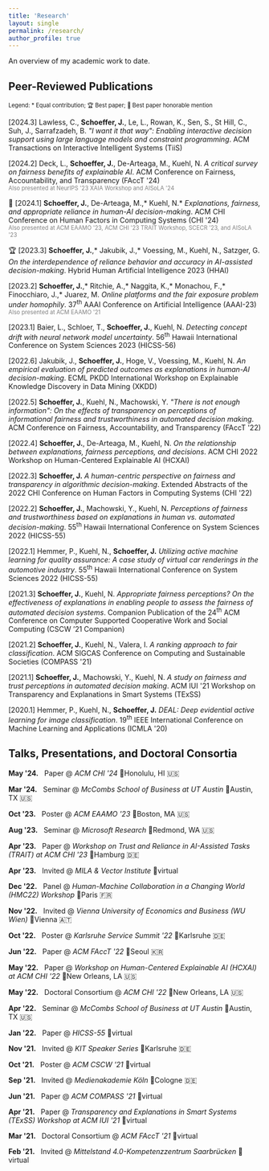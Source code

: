 ```yaml
---
title: 'Research'
layout: single
permalink: /research/
author_profile: true
---
```


An overview of my academic work to date.

## Peer-Reviewed Publications

<span style="font-size:0.8em">Legend: \* Equal contribution; 🏆 Best paper; 🏅 Best paper honorable mention</span>



\[2024.3\] Lawless, C., **Schoeffer, J.**, Le, L., Rowan, K., Sen, S., St Hill, C., Suh, J., Sarrafzadeh, B. <a href="https://arxiv.org/pdf/2312.06908" style="text-decoration:none">*"I want it that way": Enabling interactive decision support using large language models and constraint programming*</a>. ACM Transactions on Interactive Intelligent Systems (TiiS)  

\[2024.2\] Deck, L., **Schoeffer, J.**, De-Arteaga, M., Kuehl, N. <a href="https://arxiv.org/pdf/2310.13007.pdf" style="text-decoration:none">*A critical survey on fairness benefits of explainable AI*</a>. ACM Conference on Fairness, Accountability, and Transparency (FAccT '24)  
<span style="color:grey; font-size:0.8em">Also presented at NeurIPS '23 XAIA Workshop and AISoLA '24</span>

🏅 \[2024.1\] **Schoeffer, J.**, De-Arteaga, M.,\* Kuehl, N.\* <a href="https://arxiv.org/pdf/2209.11812.pdf" style="text-decoration:none">*Explanations, fairness, and appropriate reliance in human-AI decision-making*</a>. ACM CHI Conference on Human Factors in Computing Systems (CHI '24)  
<span style="color:grey; font-size:0.8em">Also presented at ACM EAAMO '23, ACM CHI '23 TRAIT Workshop, SCECR '23, and AISoLA '23</span>

🏆 \[2023.3\] **Schoeffer, J.**,\* Jakubik, J.,\* Voessing, M., Kuehl, N., Satzger, G. <a href="https://arxiv.org/pdf/2304.08804.pdf" style="text-decoration:none">*On the interdependence of reliance behavior and accuracy in AI-assisted decision-making*</a>. Hybrid Human Artificial Intelligence 2023 (HHAI)  

\[2023.2\] **Schoeffer, J.**,\* Ritchie, A.,\* Naggita, K.,\* Monachou, F.,\* Finocchiaro, J.,\* Juarez, M. <a href="https://arxiv.org/pdf/2202.09727.pdf" style="text-decoration:none">*Online platforms and the fair exposure problem under homophily*</a>. 37<sup>th</sup> AAAI Conference on Artificial Intelligence (AAAI-23)   
<span style="color:grey; font-size:0.8em">Also presented at ACM EAAMO '21</span>

\[2023.1\] Baier, L., Schloer, T., **Schoeffer, J.**, Kuehl, N. <a href="https://arxiv.org/pdf/2107.01873.pdf" style="text-decoration:none">*Detecting concept drift with neural network model uncertainty*</a>. 56<sup>th</sup> Hawaii International Conference on System Sciences 2023 (HICSS-56)

\[2022.6\] Jakubik, J., **Schoeffer, J.**, Hoge, V., Voessing, M., Kuehl, N. <a href="https://arxiv.org/pdf/2208.04181.pdf" style="text-decoration:none">*An empirical evaluation of predicted outcomes as explanations in human-AI decision-making*</a>. ECML PKDD International Workshop on Explainable Knowledge Discovery in Data Mining (XKDD)

\[2022.5\] **Schoeffer, J.**, Kuehl, N., Machowski, Y. <a href="https://arxiv.org/pdf/2205.05758.pdf" style="text-decoration:none">*"There is not enough information": On the effects of transparency on perceptions of informational fairness and trustworthiness in automated decision making*</a>. ACM Conference on Fairness, Accountability, and Transparency (FAccT '22)

\[2022.4\] **Schoeffer, J.**, De-Arteaga, M., Kuehl, N. <a href="https://arxiv.org/pdf/2204.13156.pdf" style="text-decoration:none">*On the relationship between explanations, fairness perceptions, and decisions*</a>. ACM CHI 2022 Workshop on Human-Centered Explainable AI (HCXAI)

\[2022.3\] **Schoeffer, J.** <a href="https://arxiv.org/pdf/2205.00033.pdf" style="text-decoration:none">*A human-centric perspective on fairness and transparency in algorithmic decision-making*</a>. Extended Abstracts of the 2022 CHI Conference on Human Factors in Computing Systems (CHI '22)

\[2022.2\] **Schoeffer, J.**, Machowski, Y., Kuehl, N. <a href="https://arxiv.org/pdf/2109.05792.pdf" style="text-decoration:none">*Perceptions of fairness and trustworthiness based on explanations in human vs. automated decision-making*</a>. 55<sup>th</sup> Hawaii International Conference on System Sciences 2022 (HICSS-55)

\[2022.1\] Hemmer, P., Kuehl, N., **Schoeffer, J.** <a href="https://arxiv.org/pdf/2110.09023.pdf" style="text-decoration:none">*Utilizing active machine learning for quality assurance: A case study of virtual car renderings in the automotive industry*</a>. 55<sup>th</sup> Hawaii International Conference on System Sciences 2022 (HICSS-55)

\[2021.3\] **Schoeffer, J.**, Kuehl, N. <a href="https://arxiv.org/pdf/2108.06500.pdf" style="text-decoration:none">*Appropriate fairness perceptions? On the effectiveness of explanations in enabling people to assess the fairness of automated decision systems*</a>. Companion Publication of the 24<sup>th</sup> ACM Conference on Computer Supported Cooperative Work and Social Computing (CSCW ’21 Companion)

\[2021.2\] **Schoeffer, J.**, Kuehl, N., Valera, I. <a href="https://doi.org/10.48550/arXiv.2102.04565" style="text-decoration:none">*A ranking approach to fair classification*</a>. ACM SIGCAS Conference on Computing and Sustainable Societies (COMPASS '21)

\[2021.1\] **Schoeffer, J.**, Machowski, Y., Kuehl, N. <a href="https://doi.org/10.48550/arXiv.2103.04757" style="text-decoration:none">*A study on fairness and trust perceptions in automated decision making*</a>. ACM IUI '21 Workshop on Transparency and Explanations in Smart Systems (TExSS)

\[2020.1\] Hemmer, P., Kuehl, N., **Schoeffer, J.** <a href="https://doi.org/10.48550/arXiv.2007.11344" style="text-decoration:none">*DEAL: Deep evidential active learning for image classification*</a>. 19<sup>th</sup> IEEE International Conference on Machine Learning and Applications (ICMLA '20)

## Talks, Presentations, and Doctoral Consortia

**May '24.** &nbsp; Paper @ *ACM CHI '24* 📍Honolulu, HI 🇺🇸

**Mar '24.** &nbsp; Seminar @ *McCombs School of Business at UT Austin* 📍Austin, TX 🇺🇸

**Oct '23.** &nbsp; Poster @ *ACM EAAMO '23* 📍Boston, MA 🇺🇸

**Aug '23.** &nbsp; Seminar @ *Microsoft Research* 📍Redmond, WA 🇺🇸

**Apr '23.** &nbsp; Paper @ *Workshop on Trust and Reliance in AI-Assisted Tasks (TRAIT) at ACM CHI '23* 📍Hamburg 🇩🇪

**Apr '23.** &nbsp; Invited @ *MILA & Vector Institute* 📍virtual

**Dec '22.** &nbsp; Panel @ *Human-Machine Collaboration in a Changing World (HMC22) Workshop* 📍Paris 🇫🇷

**Nov '22.** &nbsp; Invited @ *Vienna University of Economics and Business (WU Wien)* 📍Vienna 🇦🇹

**Oct '22.** &nbsp; Poster @ *Karlsruhe Service Summit '22* 📍Karlsruhe 🇩🇪

**Jun '22.** &nbsp; Paper @ *ACM FAccT '22* 📍Seoul 🇰🇷

**May '22.** &nbsp; Paper @ *Workshop on Human-Centered Explainable AI (HCXAI) at ACM CHI '22* 📍New Orleans, LA 🇺🇸

**May '22.** &nbsp; Doctoral Consortium @ *ACM CHI '22* 📍New Orleans, LA 🇺🇸

**Apr '22.** &nbsp; Seminar @ *McCombs School of Business at UT Austin* 📍Austin, TX 🇺🇸

**Jan '22.** &nbsp; Paper @ *HICSS-55* 📍virtual

**Nov '21.** &nbsp; Invited @ *KIT Speaker Series* 📍Karlsruhe 🇩🇪

**Oct '21.** &nbsp; Poster @ *ACM CSCW '21* 📍virtual

**Sep '21.** &nbsp; Invited @ *Medienakademie Köln* 📍Cologne 🇩🇪

**Jun '21.** &nbsp; Paper @ *ACM COMPASS '21* 📍virtual

**Apr '21.** &nbsp; Paper @ *Transparency and Explanations in Smart Systems (TExSS) Workshop at ACM IUI '21* 📍virtual

**Mar '21.** &nbsp; Doctoral Consortium @ *ACM FAccT '21* 📍virtual

**Feb '21.** &nbsp; Invited @ *Mittelstand 4.0-Kompetenzzentrum Saarbrücken* 📍virtual




